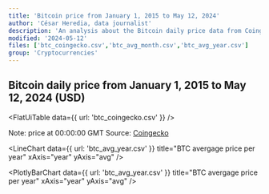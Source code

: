 ```yaml
---
title: 'Bitcoin price from January 1, 2015 to May 12, 2024'
author: 'César Heredia, data journalist'
description: 'An analysis about the Bitcoin daily price data from Coingecko'
modified: '2024-05-12'
files: ['btc_coingecko.csv','btc_avg_month.csv','btc_avg_year.csv']
group: 'Cryptocurrencies'
---
```


## Bitcoin daily price from January 1, 2015 to May 12, 2024 (USD)

<FlatUiTable
  data={{
    url: 'btc_coingecko.csv'
  }}
/>
    
Note: price at 00:00:00 GMT
Source: [Coingecko](https://www.coingecko.com/es/monedas/bitcoin/historical_data)

<LineChart
  data={{
    url: 'btc_avg_year.csv'
  }}
  title="BTC avergage price per year"
  xAxis="year"
  yAxis="avg"
/>

<PlotlyBarChart
  data={{
    url: 'btc_avg_year.csv'
  }}
  title="BTC avergage price per year"
  xAxis="year"
  yAxis="avg"
/>

